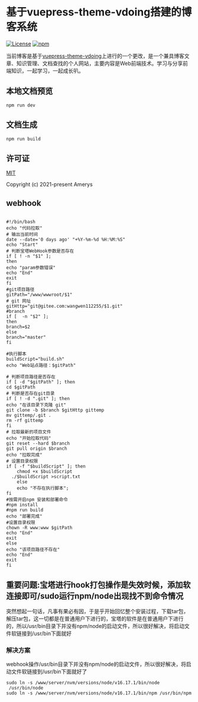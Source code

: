 # 基于vuepress-theme-vdoing搭建的博客系统

<p>
    <a href="https://github.com/wangwen112255/blog/blob/master/LICENSE"><img src="https://img.shields.io/github/license/Chubby-Duner/blog
" alt="License"></a>
    <a href="https://www.npmjs.com/package/vuepress-theme-vdoing"><img alt="npm" src="https://img.shields.io/npm/v/vuepress-theme-vdoing"></a>
</p>

当前博客是基于[vuepress-theme-vdoing](https://github.com/xugaoyi/vuepress-theme-vdoing)上进行的一个更改，是一个兼具博客文章、知识管理、文档查找的个人网站，主要内容是Web前端技术。学习与分享前端知识，一起学习，一起成长叭。

## 本地文档预览
```
npm run dev
```

## 文档生成
```
npm run build
```

## 许可证
[MIT](https://github.com/wangwen112255/blog/blob/master/LICENSE)

Copyright (c) 2021-present Amerys


##  webhook

```shell

#!/bin/bash
echo "代码拉取"
# 输出当前时间
date --date='0 days ago' "+%Y-%m-%d %H:%M:%S"
echo "Start"
# 判断宝塔WebHook参数是否存在
if [ ! -n "$1" ];
then
echo "param参数错误"
echo "End"
exit
fi
#git项目路径
gitPath="/www/wwwroot/$1"
# git 网址
gitHttp="git@gitee.com:wangwen112255/$1.git"
#branch
if [  -n "$2" ];
then
branch=$2
else
branch="master"
fi

#执行脚本
buildScript="build.sh"
echo "Web站点路径：$gitPath"

# 判断项目路径是否存在
if [ -d "$gitPath" ]; then
cd $gitPath
# 判断是否存在git目录
if [ ! -d ".git" ]; then
echo "在该目录下克隆 git"
git clone -b $branch $gitHttp gittemp
mv gittemp/.git .
rm -rf gittemp
fi
# 拉取最新的项目文件
echo "开始拉取代码"
git reset --hard $branch
git pull origin $branch
echo "拉取完成"
# 设置目录权限
if [ -f "$buildScript" ]; then
	chmod +x $buildScript
  ./$buildScript >script.txt
	else
	echo "不存在执行脚本";
fi  
#按需开启npm 安装和部署命令
#npm install
#npm run build
echo "部署完成"
#设置目录权限
chown -R www:www $gitPath
echo "End"
exit
else
echo "该项目路径不存在"
echo "End"
exit
fi

```

##  重要问题:宝塔进行hook打包操作是失效时候，添加软连接即可/sudo运行npm/node出现找不到命令情况

突然想起一句话，凡事有果必有因，于是乎开始回忆整个安装过程，下载tar包，解压tar包，这一切都是在普通用户下进行的，宝塔的软件是在普通用户下进行的，所以/usr/bin目录下并没有npm/node的启动文件，所以很好解决，将启动文件软链接到/usr/bin下面就好
### 解决方案
webhook操作/usr/bin目录下并没有npm/node的启动文件，所以很好解决，将启动文件软链接到/usr/bin下面就好了
```shell
sudo ln -s /www/server/nvm/versions/node/v16.17.1/bin/node
 /usr/bin/node
sudo ln -s /www/server/nvm/versions/node/v16.17.1/bin/npm /usr/bin/npm
```



